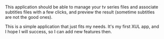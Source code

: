 This application should be able to manage your tv series files and associate subtitles files with a few clicks, and preview the result (sometime subtitles are not the good ones).

This is a simple application that just fits my needs. It's my first XUL app, and I hope I will success, so I can add new features then.